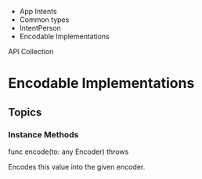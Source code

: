 

- App Intents
- Common types
- IntentPerson
-  Encodable Implementations 

API Collection

# Encodable Implementations

## Topics

### Instance Methods

func encode(to: any Encoder) throws

Encodes this value into the given encoder.

